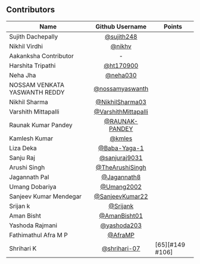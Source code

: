 ## Contributors

| Name                          |                         Github Username                          |      Points     |
| ----------------------------- | :--------------------------------------------------------------: | --------------- |
| Sujith Dachepally             |          [@sujith248](https://www.github.com/sujith248)          |                 |
| Nikhil Virdhi                 |              [@nikhv](https://www.github.com/nikhv)              |                 |
| Aakanksha Contributor         |                                -                                 |                 |
| Harshita Tripathi             |           [@ht170900](https://www.github.com/ht170900)           |                 |
| Neha Jha                      |            [@neha030](https://www.github.com/neha030)            |                 |
| NOSSAM VENKATA YASWANTH REDDY |     [@nossamyaswanth](https://www.github.com/nossamyaswanth)     |                 |
| Nikhil Sharma                 |     [@NikhilSharma03](https://www.github.com/NikhilSharma03)     |                 |
| Varshith Mittapalli           | [@VarshithMittapalli](https://www.github.com/VarshithMittapalli) |                 |
| Raunak Kumar Pandey           |      [@RAUNAK-PANDEY](https://www.github.com/RAUNAK-PANDEY)      |                 |
| Kamlesh Kumar                 |              [@kmles](https://www.github.com/kmles)              |                 |
| Liza Deka                     |        [@Baba-Yaga-1](https://www.github.com/Baba-Yaga-1)        |                 |
| Sanju Raj                     |             [@sanjuraj9031](https://www.github.com/)             |                 |
| Arushi Singh                  |     [@TheArushiSingh](https://www.github.com/TheArushiSingh)     |                 |
| Jagannath Pal                 |         [@Jagannath8](https://www.github.com/Jagannath8)         |                 |
| Umang Dobariya                |            [@Umang2002](https://github.com/Umang2002)            |                 |
| Sanjeev Kumar Mendegar        |       [@SanjeevKumar22](https://github.com/SanjeevKumar22)       |                 |
| Srijan k                      |              [@Srijank](https://github.com/Srijank)              |                 |
| Aman Bisht                    |          [@AmanBisht01](https://github.com/AmanBisht01)          |                 |
| Yashoda Rajmani               |          [@yashoda203](https://github.com/yashoda203)            |                 |
| Fathimathul Afra M P          |          [@AfraMP](https://www.github.com/AfraMP)                |                 |
| Shrihari K                    | [@shrihari-07](https://www.github.com/shrihari-07)               | [65][#149 #106] |
